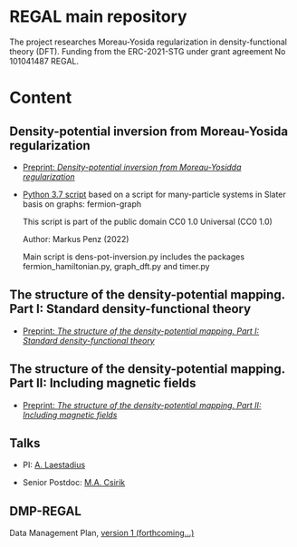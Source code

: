 # REGAL main repository

The project researches Moreau-Yosida regularization in density-functional theory (DFT). Funding from the ERC-2021-STG under grant agreement No 101041487 REGAL.

# Content

## Density-potential inversion from Moreau-Yosida regularization

+ [Preprint: *Density-potential inversion from Moreau-Yosidda regularization*](https://arxiv.org/abs/2212.12727)

+ [Python 3.7 script](https://github.com/ERC-REGAL/REGAL/tree/main/MY-ZMP) based on a script for many-particle systems in Slater basis on graphs: fermion-graph

   This script is part of the public domain CC0 1.0 Universal (CC0 1.0)

   Author: Markus Penz (2022)

   Main script is dens-pot-inversion.py includes the packages fermion_hamiltonian.py, graph_dft.py and timer.py


## The structure of the density-potential mapping. Part I: Standard density-functional theory

+ [Preprint: *The structure of the density-potential mapping. Part I: Standard density-functional theory*](https://arxiv.org/abs/2211.16627)


## The structure of the density-potential mapping. Part II: Including magnetic fields

+ [Preprint: *The structure of the density-potential mapping. Part II: Including magnetic fields*](https://arxiv.org/abs/2303.01357)


## Talks

+ PI: [A. Laestadius](https://github.com/ERC-REGAL/REGAL/tree/main/Talks/A.Laestadius)

+ Senior Postdoc: [M.A. Csirik](https://github.com/ERC-REGAL/REGAL/tree/main/Talks/M.A.Csirik)


## DMP-REGAL

Data Management Plan, [version 1 (forthcoming...)](https://github.com/ERC-REGAL/REGAL/tree/main/DMP-REGAL)


